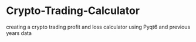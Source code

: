 # Crypto-Trading-Calculator
creating a crypto trading profit and loss calculator using Pyqt6 and previous years data
